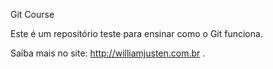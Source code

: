 Git Course

Este é um repositório teste para ensinar como o Git funciona.

Saiba mais no site: http://williamjusten.com.br .